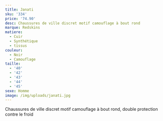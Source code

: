 ```yaml
---
title: Janati
sku: '334'
price: '74.90'
desc: Chaussures de ville discret motif camouflage à bout rond
marque: Redskins
matiere:
  - Cuir
  - Synthétique
  - tissus
couleur:
  - Noir
  - Camouflage
taille:
  - '40'
  - '42'
  - '43'
  - '44'
  - '45'
sexe: Homme
image: /img/uploads/janati.jpg
---
```

Chaussures de ville discret motif camouflage à bout rond, double protection contre le froid
